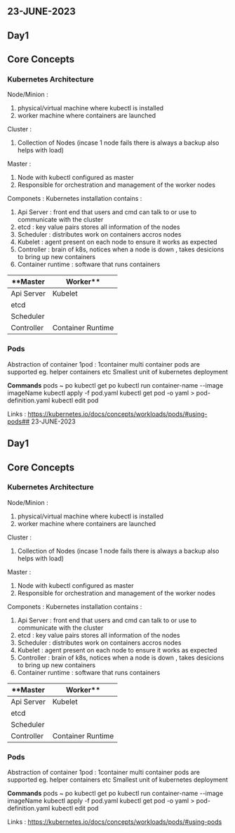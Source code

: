 ## 23-JUNE-2023

## Day1

## Core Concepts

### Kubernetes Architecture
Node/Minion : 
 1. physical/virtual machine where kubectl is installed
 2. worker machine where containers are launched

Cluster :
 1. Collection of Nodes (incase 1 node fails there is always a backup also helps with load)
 
Master :
 1. Node with kubectl configured as master
 2. Responsible for orchestration and management of the worker nodes

Componets :
Kubernetes installation contains :
 1. Api Server : front end that users and cmd can talk to or use to communicate with the cluster
 2. etcd : key value pairs stores all information of the nodes
 3. Scheduler : distributes work on containers accros  nodes
 4. Kubelet : agent present on each node to ensure it works as expected
 5. Controller : brain of k8s, notices when a node is down , takes desicions to bring up new containers
 6. Container runtime : software that runs containers

 																							   
| **Master  | Worker** |
|--|--|
| Api Server | Kubelet |
| etcd |  |
| Scheduler |  |
| Controller | Container Runtime |



### Pods
Abstraction of container
1pod  : 1container
multi container pods are supported eg. helper containers etc
Smallest unit of kubernetes deployment

**Commands**
pods ~ po
kubectl get po
kubectl run container-name --image imageName
kubectl apply -f pod.yaml
kubectl get pod <pod-name> -o yaml > pod-definition.yaml
kubectl edit pod <pod-name>

Links :
https://kubernetes.io/docs/concepts/workloads/pods/#using-pods## 23-JUNE-2023

## Day1

## Core Concepts

### Kubernetes Architecture
Node/Minion : 
 1. physical/virtual machine where kubectl is installed
 2. worker machine where containers are launched

Cluster :
 1. Collection of Nodes (incase 1 node fails there is always a backup also helps with load)
 
Master :
 1. Node with kubectl configured as master
 2. Responsible for orchestration and management of the worker nodes

Componets :
Kubernetes installation contains :
 1. Api Server : front end that users and cmd can talk to or use to communicate with the cluster
 2. etcd : key value pairs stores all information of the nodes
 3. Scheduler : distributes work on containers accros  nodes
 4. Kubelet : agent present on each node to ensure it works as expected
 5. Controller : brain of k8s, notices when a node is down , takes desicions to bring up new containers
 6. Container runtime : software that runs containers

 																							   
| **Master  | Worker** |
|--|--|
| Api Server | Kubelet |
| etcd |  |
| Scheduler |  |
| Controller | Container Runtime |



### Pods
Abstraction of container
1pod  : 1container
multi container pods are supported eg. helper containers etc
Smallest unit of kubernetes deployment

**Commands**
pods ~ po
kubectl get po
kubectl run container-name --image imageName
kubectl apply -f pod.yaml
kubectl get pod <pod-name> -o yaml > pod-definition.yaml
kubectl edit pod <pod-name>

Links :
https://kubernetes.io/docs/concepts/workloads/pods/#using-pods

